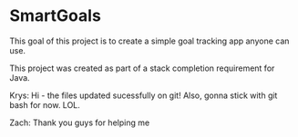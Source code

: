 # SmartGoals

This goal of this project is to create a simple goal tracking app anyone can use.

This project was created as part of a stack completion requirement for Java.

Krys: Hi - the files updated sucessfully on git! Also, gonna stick with git bash for now. LOL.

Zach: Thank you guys for helping me